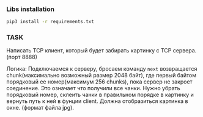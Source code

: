 ### Libs installation
```bash
pip3 install -r requirements.txt
```

### TASK
Написать TCP клиент, который будет забирать картинку с TCP сервера. (порт 8888)

Логика:
    Подключаемся к серверу, бросаем команду `next` возвращается chunk(максимально возможный размер 2048 байт),
     где первый байтом порядковый ее номер(максимум 256 chunks), пока сервер не
     закроет соединение. Это означает что получили все чанки. Нужно убрать
     порядковый номер, склеить чанки в правильном порядке в картинку и вернуть
     путь к ней в фунции client. Должна отобразиться картинка в окне.
     (формат файла jpg).


     

